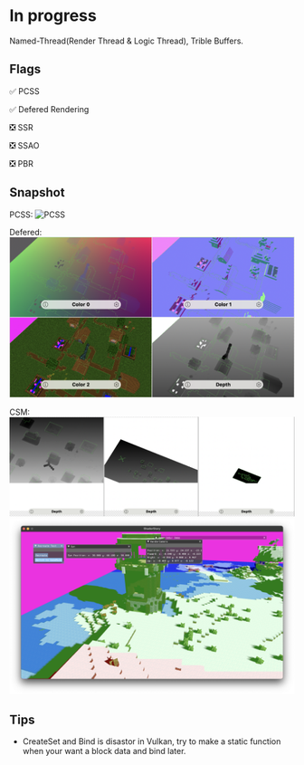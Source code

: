 # In progress

Named-Thread(Render Thread & Logic Thread), Trible Buffers.

## Flags
  ✅ PCSS 

  ✅ Defered Rendering

  ❎ SSR   

  ❎ SSAO 

  ❎ PBR

## Snapshot
PCSS:
![PCSS](snapshoot/pcss/pcss.png)


Defered:
![Defered](snapshoot/defered//defered.png)

CSM:
![Cascade Shdowmap](snapshoot/cascade_shadowmap/cascade.png)
![Cascade Shdowmap](snapshoot/cascade_shadowmap/csm.png)

## Tips

- CreateSet and Bind is disastor in Vulkan, try to make a static function when your want a block data and bind later.